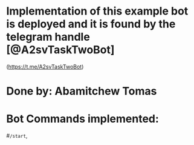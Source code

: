 # Implementation of this example bot is deployed and it is found by the telegram handle [@A2svTaskTwoBot]
(https://t.me/A2svTaskTwoBot)

# Done by: Abamitchew Tomas
# Bot Commands implemented: 
#`/start`,

